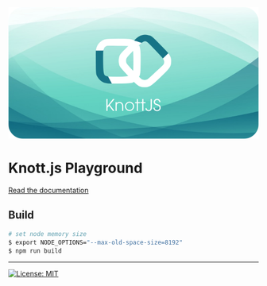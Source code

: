 <p align="center">
  <img src="https://raw.githubusercontent.com/knott-dev/knott-js/main/banner.png" width="auto" alt="Knott JS">
</p>

# Knott.js Playground

[Read the documentation](https://knottjs.netlify.app)

## Build

```bash
# set node memory size
$ export NODE_OPTIONS="--max-old-space-size=8192"
$ npm run build
```

---

[![License: MIT](https://img.shields.io/badge/License-MIT-brightgreen.svg)](https://opensource.org/licenses/MIT)
